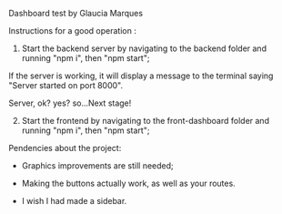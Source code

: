 Dashboard test by Glaucia Marques


Instructions for a good operation :

1) Start the backend server by navigating to the backend folder and running "npm i", then "npm start";

If the server is working, it will display a message to the terminal saying "Server started on port 8000".

Server, ok? yes? so...Next stage!

2) Start the frontend by navigating to the front-dashboard folder and running "npm i", then "npm start";


Pendencies about the project:

- Graphics improvements are still needed;

- Making the buttons actually work, as well as your routes. 

- I wish I had made a sidebar. 






